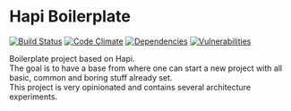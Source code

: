 # Hapi Boilerplate
[![Build Status](https://travis-ci.org/vitorsalgado/hapi-boilerplate.svg?branch=master)](https://travis-ci.org/vitorsalgado/hapi-boilerplate) 
[![Code Climate](https://codeclimate.com/github/vitorsalgado/hapi-boilerplate/badges/gpa.svg)](https://codeclimate.com/github/vitorsalgado/hapi-boilerplate)
[![Dependencies](https://david-dm.org/vitorsalgado/hapi-boilerplate.svg)](https://david-dm.org/vitorsalgado/hapi-boilerplate)
[![Vulnerabilities](https://snyk.io/test/github/vitorsalgado/hapi-boilerplate/badge.svg)](https://snyk.io/test/github/vitorsalgado/hapi-boilerplate)  

Boilerplate project based on Hapi.  
The goal is to have a base from where one can start a new project with all basic, common and boring stuff already set.  
This project is very opinionated and contains several architecture experiments.

